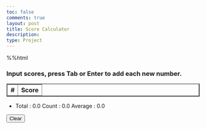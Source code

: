 ```yaml
---
toc: false
comments: true
layout: post
title: Score Calculator
description:
type: Project
---
```


%%html


<html>
<head>
    <title>Score Calculator</title>
</head>
<body>
    <!-- Help Message -->
    <h3>Input scores, press Tab or Enter to add each new number.</h3>
    <!-- Table for Scores -->
    <table border="2">
        <thead>
            <tr>
                <th>#</th>
                <th>Score</th>
            </tr>
        </thead>
        <tbody id="scoreTableBody">
            <!-- Table rows will be added here -->
        </tbody>
    </table>
    <!-- Totals -->
    <ul>
        <li>
            Total : <span id="total">0.0</span>
            Count : <span id="count">0.0</span>
            Average : <span id="average">0.0</span>
        </li>
    </ul>
    <!-- Rows added using scores ID -->
    <div id="scores">
        <!-- JavaScript-generated inputs -->
    </div>
     <!-- Clear Button -->
    <button onclick="clearScores()">Clear</button>
    <script>
        // Execute on input event and calculate totals
        function calculator(event) {
            var key = event.key;
            // Check if the pressed key is the "Tab" key (key code 9) or "Enter" key (key code 13)
            if (key === "Tab" || key === "Enter") {
                event.preventDefault(); // Prevent default behavior (tabbing to the next element)
                var array = document.getElementsByName('score'); // Setup array of scores
                var total = 0; // Running total
                var count = 0; // Count of input elements with valid values
                // Clear the table body before adding new rows
                var tableBody = document.getElementById('scoreTableBody');
                tableBody.innerHTML = '';
                for (var i = 0; i < array.length; i++) {
                    var value = array[i].value;
                    if (parseFloat(value)) {
                        var parsedValue = parseFloat(value);
                        total += parsedValue; // Add to running total
                        count++;
                        // Add a new row to the table
                        var newRow = tableBody.insertRow(-1);
                        var cell1 = newRow.insertCell(0);
                        var cell2 = newRow.insertCell(1);
                        cell1.innerHTML = count;
                        cell2.innerHTML = parsedValue.toFixed(3);
                    }
                }
                // Update totals
                document.getElementById('total').innerHTML = total.toFixed(3);
                document.getElementById('count').innerHTML = count;
                if (count > 0) {
                    document.getElementById('average').innerHTML = (total / count).toFixed(3);
                } else {
                    document.getElementById('average').innerHTML = "0.0";
                }
                // Adds a new input line only if all array values satisfy parseFloat
                if (count === document.getElementsByName('score').length) {
                    newInputLine(count); // Make a new input line
                }
            }
        }
        // Creates a new input box
        function newInputLine(index) {
            // Add a label for each score element
            var title = document.createElement('label');
            title.htmlFor = index;
            title.innerHTML = index + ". ";
            document.getElementById("scores").appendChild(title); // Add to HTML
            // Setup score element and attributes
            var score = document.createElement("input"); // Input element
            score.id = index; // ID of input element
            score.onkeydown = calculator; // Each key triggers an event (using a function as a value)
            score.type = "number"; // Use text type to allow typing multiple characters
            score.name = "score"; // Name is used to group all "score" elements (array)
            score.style.textAlign = "right";
            score.style.width = "5em";
            document.getElementById("scores").appendChild(score); // Add to HTML
            // Create and add a blank line after the input box
            var br = document.createElement("br"); // Line break element
            document.getElementById("scores").appendChild(br); // Add to HTML
            // Set focus on the new input line
            document.getElementById(index).focus();
        }
  // Clear Scores Function
        function clearScores() {
            // Clear the table body and reset totals
            var tableBody = document.getElementById('scoreTableBody');
            tableBody.innerHTML = '';
            document.getElementById('total').innerHTML = "0.0";
            document.getElementById('count').innerHTML = "0.0";
            document.getElementById('average').innerHTML = "0.0";
            // Clear input fields
            var array = document.getElementsByName('score');
            for (var i = 0; i < array.length; i++) {
                array[i].value = '';
            }
        }
        // Creates the first input box on Window load
        newInputLine(0);
    </script>
</body>
</html>
